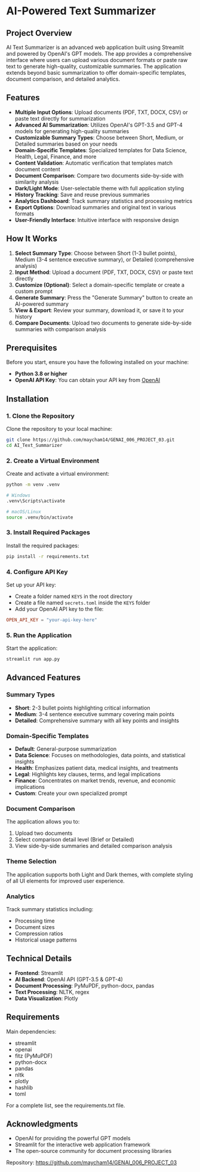 # AI-Powered Text Summarizer

## Project Overview
AI Text Summarizer is an advanced web application built using Streamlit and powered by OpenAI's GPT models. The app provides a comprehensive interface where users can upload various document formats or paste raw text to generate high-quality, customizable summaries. The application extends beyond basic summarization to offer domain-specific templates, document comparison, and detailed analytics.

## Features
- **Multiple Input Options**: Upload documents (PDF, TXT, DOCX, CSV) or paste text directly for summarization
- **Advanced AI Summarization**: Utilizes OpenAI's GPT-3.5 and GPT-4 models for generating high-quality summaries
- **Customizable Summary Types**: Choose between Short, Medium, or Detailed summaries based on your needs
- **Domain-Specific Templates**: Specialized templates for Data Science, Health, Legal, Finance, and more
- **Content Validation**: Automatic verification that templates match document content
- **Document Comparison**: Compare two documents side-by-side with similarity analysis
- **Dark/Light Mode**: User-selectable theme with full application styling
- **History Tracking**: Save and reuse previous summaries
- **Analytics Dashboard**: Track summary statistics and processing metrics
- **Export Options**: Download summaries and original text in various formats
- **User-Friendly Interface**: Intuitive interface with responsive design

## How It Works
1. **Select Summary Type**: Choose between Short (1-3 bullet points), Medium (3-4 sentence executive summary), or Detailed (comprehensive analysis)
2. **Input Method**: Upload a document (PDF, TXT, DOCX, CSV) or paste text directly
3. **Customize (Optional)**: Select a domain-specific template or create a custom prompt
4. **Generate Summary**: Press the "Generate Summary" button to create an AI-powered summary
5. **View & Export**: Review your summary, download it, or save it to your history
6. **Compare Documents**: Upload two documents to generate side-by-side summaries with comparison analysis

## Prerequisites
Before you start, ensure you have the following installed on your machine:
- **Python 3.8 or higher**
- **OpenAI API Key**: You can obtain your API key from [OpenAI](https://platform.openai.com/account/api-keys)

## Installation

### 1. Clone the Repository
Clone the repository to your local machine:
```bash
git clone https://github.com/maycham14/GENAI_006_PROJECT_03.git
cd AI_Text_Summarizer
```

### 2. Create a Virtual Environment
Create and activate a virtual environment:
```bash
python -m venv .venv

# Windows
.venv\Scripts\activate

# macOS/Linux
source .venv/bin/activate
```

### 3. Install Required Packages
Install the required packages:
```bash
pip install -r requirements.txt
```

### 4. Configure API Key
Set up your API key:
- Create a folder named `KEYS` in the root directory
- Create a file named `secrets.toml` inside the `KEYS` folder
- Add your OpenAI API key to the file:
```toml
OPEN_API_KEY = "your-api-key-here"
```

### 5. Run the Application
Start the application:
```bash
streamlit run app.py
```

## Advanced Features

### Summary Types
- **Short**: 2-3 bullet points highlighting critical information
- **Medium**: 3-4 sentence executive summary covering main points
- **Detailed**: Comprehensive summary with all key points and insights

### Domain-Specific Templates
- **Default**: General-purpose summarization
- **Data Science**: Focuses on methodologies, data points, and statistical insights
- **Health**: Emphasizes patient data, medical insights, and treatments
- **Legal**: Highlights key clauses, terms, and legal implications
- **Finance**: Concentrates on market trends, revenue, and economic implications
- **Custom**: Create your own specialized prompt

### Document Comparison
The application allows you to:
1. Upload two documents
2. Select comparison detail level (Brief or Detailed)
3. View side-by-side summaries and detailed comparison analysis

### Theme Selection
The application supports both Light and Dark themes, with complete styling of all UI elements for improved user experience.

### Analytics
Track summary statistics including:
- Processing time
- Document sizes
- Compression ratios
- Historical usage patterns

## Technical Details
- **Frontend**: Streamlit
- **AI Backend**: OpenAI API (GPT-3.5 & GPT-4)
- **Document Processing**: PyMuPDF, python-docx, pandas
- **Text Processing**: NLTK, regex
- **Data Visualization**: Plotly

## Requirements
Main dependencies:
- streamlit
- openai
- fitz (PyMuPDF)
- python-docx
- pandas
- nltk
- plotly
- hashlib
- toml

For a complete list, see the requirements.txt file.

## Acknowledgments
- OpenAI for providing the powerful GPT models
- Streamlit for the interactive web application framework
- The open-source community for document processing libraries

Repository: https://github.com/maycham14/GENAI_006_PROJECT_03